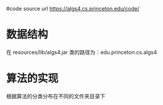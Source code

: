 
#code source url
https://algs4.cs.princeton.edu/code/

# 数据结构
在 resources/lib/algs4.jar
类的路径为：edu.princeton.cs.algs4

# 算法的实现
根据算法的分类分布在不同的文件夹目录下 
 